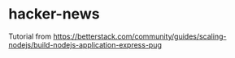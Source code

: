 # hacker-news
Tutorial from https://betterstack.com/community/guides/scaling-nodejs/build-nodejs-application-express-pug

